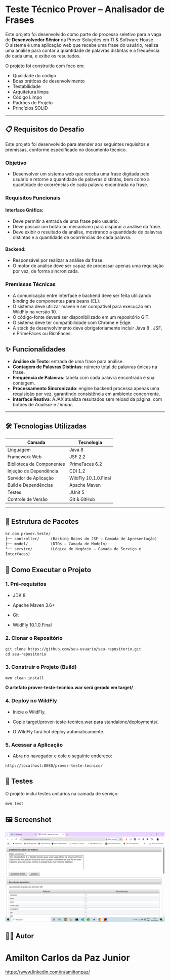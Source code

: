 # Teste Técnico Prover – Analisador de Frases

Este projeto foi desenvolvido como parte do processo seletivo para a vaga de **Desenvolvedor Sênior** na Prover Soluções em TI & Software House.  
O sistema é uma aplicação web que recebe uma frase do usuário, realiza uma análise para contar a quantidade de palavras distintas e a frequência de cada uma, e exibe os resultados.

O projeto foi construído com foco em:
- Qualidade do código
- Boas práticas de desenvolvimento
- Testabilidade
- Arquitetura limpa
- Código Limpo
- Padrões de Projeto
- Princípios SOLID

---

## 📋 Requisitos do Desafio

Este projeto foi desenvolvido para atender aos seguintes requisitos e premissas, conforme especificado no documento técnico.

### Objetivo

- Desenvolver um sistema web que receba uma frase digitada pelo usuário e retorne a quantidade de palavras distintas, bem como a quantidade de ocorrências de cada palavra encontrada na frase.

### Requisitos Funcionais

#### Interface Gráfica:
- Deve permitir a entrada de uma frase pelo usuário.
- Deve possuir um botão ou mecanismo para disparar a análise da frase.
- Deve exibir o resultado da análise, mostrando a quantidade de palavras distintas e a quantidade de ocorrências de cada palavra.

#### Backend:
- Responsável por realizar a análise da frase.
- O motor de análise deve ser capaz de processar apenas uma requisição por vez, de forma sincronizada.

### Premissas Técnicas

- A comunicação entre interface e backend deve ser feita utilizando binding de componentes para beans (EL).
- O sistema deve utilizar maven e ser compatível para execução em WildFly na versão 10.
- O código-fonte deverá ser disponibilizado em um repositório GIT.
- O sistema deve ter compatibilidade com Chrome e Edge.
- A stack de desenvolvimento deve obrigatoriamente incluir Java 8 , JSF, e PrimeFaces ou RichFaces.

## ✨ Funcionalidades

- **Análise de Texto**: entrada de uma frase para análise.
- **Contagem de Palavras Distintas**: número total de palavras únicas na frase.
- **Frequência de Palavras**: tabela com cada palavra encontrada e sua contagem.
- **Processamento Sincronizado**: engine backend processa apenas uma requisição por vez, garantindo consistência em ambiente concorrente.
- **Interface Reativa**: AJAX atualiza resultados sem reload da página, com botões de *Analisar* e *Limpar*.

---

## 🛠️ Tecnologias Utilizadas

| Camada                   | Tecnologia                                 |
|--------------------------|--------------------------------------------|
| Linguagem                | Java 8                                     |
| Framework Web            | JSF 2.2                                    |
| Biblioteca de Componentes| PrimeFaces 6.2                             |
| Injeção de Dependência   | CDI 1.2                                    |
| Servidor de Aplicação    | WildFly 10.1.0.Final                       |
| Build e Dependências     | Apache Maven                              |
| Testes                   | JUnit 5                                    |
| Controle de Versão       | Git & GitHub                               |

---

## 📂 Estrutura de Pacotes

```text
br.com.prover.teste/
├── controller/     (Backing Beans do JSF – Camada de Apresentação)
├── model/          (DTOs – Camada de Modelo)
└── service/        (Lógica de Negócio – Camada de Serviço e Interfaces)
```
## 🚀 Como Executar o Projeto

### 1. Pré-requisitos

- JDK 8

- Apache Maven 3.6+

- Git

- WildFly 10.1.0.Final

### 2. Clonar o Repositório
```text
git clone https://github.com/seu-usuario/seu-repositorio.git
cd seu-repositorio
```

### 3. Construir o Projeto (Build)

```text
mvn clean install
```

**O artefato prover-teste-tecnico.war será gerado em target/** .

### 4. Deploy no WildFly

- Inicie o WildFly.

- Copie target/prover-teste-tecnico.war para standalone/deployments/.

- O WildFly fará hot deploy automaticamente.

### 5. Acessar a Aplicação
   
- Abra no navegador e cole o seguinte endereço:
```text
http://localhost:8080/prover-teste-tecnico/
```

## 🧪 Testes

O projeto inclui testes unitários na camada de serviço:

```test
mvn test
```
## 🖼️ Screenshot

![img.png](img.png)

## 👨‍💻 Autor
# Amilton Carlos da Paz Junior

https://www.linkedin.com/in/amiltonpaz/
